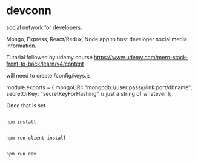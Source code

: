 # devconn

social network for developers.

Mongo, Express, React/Redux, Node app to host developer social media information.

Tutorial followed by udemy course
https://www.udemy.com/mern-stack-front-to-back/learn/v4/content

will need to create
/config/keys.js

module.exports = {
mongoURI: "mongodb://user:pass@link:port/dbname",
secretOrKey: "secretKeyForHashing" // just a string of whatever
};

Once that is set

<code>
npm install<br>
</code>
<code>
npm run client-install<br>
</code>
<code>
npm run dev <br>
</code>
